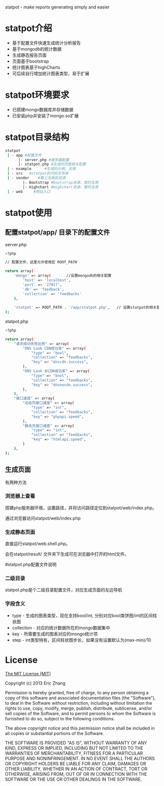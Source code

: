 statpot - make reports generating simply and easier

# statpot介绍
+ 基于配置文件快速生成统计分析报告
+ 基于mongodb的统计数据
+ 生成静态报告页面
+ 页面基于bootstrap
+ 统计图表基于highCharts
+ 可后续自行增加统计图表类型，易于扩展

# statpot环境要求
+ 已搭建mongo数据库并存储数据
+ 已安装php并安装了mongo.so扩展

# statpot目录结构

```bash
statpot
 | - app #配置文件
      |- server.php #服务器配置
      |- statpot.php #生成的页面相关配置
 | - example      #生成的示例，无用
 | - src   #statpot的代码文件库
 | - vender    #第三方库和资源
        |- Bootstrap #bootstrap资源，暂时无用
        |- Highchart #Highchart资源，暂时无用
 | - web     #网站入口
```

# statpot使用
## 配置statpot/app/ 目录下的配置文件

server.php
```bash
<?php

// 配置文件，这里允许使用宏 ROOT_PATH

return array(
    'mongo' => array(       //设置mongodb的相关配置
        'host' => 'localhost', 
        'port' => '27017', 
        'db' => 'feedback',
        'collection' => 'feedbacks'
    ),
    
    'statpot' => ROOT_PATH . '/app/statpot.php',   // 设置statpot的相关路径
);
```

statpot.php

```bash
<?php

return array(
    "请求成功失败比例" => array(
        "DNS Look CDN成功率" => array(
            "type" => "bool",
            "collection" => "feedbacks",
            "key" => "dnscdn.success",
        ),
        "DNS Look 非CDN成功率" => array(
            "type" => "bool",
            "collection" => "feedbacks",
            "key" => "dnsnocdn.success",
        ),
    ),
    "接口速度" => array(
        "动态页接口速度" => array(
            "type" => "int",
            "collection" => "feedbacks",
            "key" => "phpapi.speed",
        ),
        "静态页接口速度" => array(
            "type" => "int",
            "collection" => "feedbacks",
            "key" => "htmlapi.speed",
        )
    ),
);
```

## 生成页面
有两种方法
### 浏览器上查看
搭建php服务器环境，设置路径，并将访问路径定位到statpot/web/index.php。

通过浏览器访问statpot/web/index.php

### 生成静态页面
直接运行statpot/web.shell.php。

会在statpot/result/  文件夹下生成可在浏览器中打开的html文件。

#statpot.php配置文件说明
### 二级目录
statpot.php是个二级目录配置文件，对应生成页面的左边导航

### 字段含义
+ type - 生成的图表类型，现在支持bool/int, 分别对应bool类饼图/int的区间柱状图
+ collection - 对应的统计数据所在的mongo数据集中
+ key - 所需要生成的图表对应的mongo统计项
+ step - int类型特有，区间柱状图步长，如果没有设置默认为(max-min)/10

# License
[The MIT License (MIT)](http://opensource.org/licenses/MIT)

Copyright (c) 2013 Eric Zhang

Permission is hereby granted, free of charge, to any person obtaining a copy
of this software and associated documentation files (the "Software"), to deal
in the Software without restriction, including without limitation the rights
to use, copy, modify, merge, publish, distribute, sublicense, and/or sell
copies of the Software, and to permit persons to whom the Software is
furnished to do so, subject to the following conditions:

The above copyright notice and this permission notice shall be included in
all copies or substantial portions of the Software.

THE SOFTWARE IS PROVIDED "AS IS", WITHOUT WARRANTY OF ANY KIND, EXPRESS OR
IMPLIED, INCLUDING BUT NOT LIMITED TO THE WARRANTIES OF MERCHANTABILITY,
FITNESS FOR A PARTICULAR PURPOSE AND NONINFRINGEMENT. IN NO EVENT SHALL THE
AUTHORS OR COPYRIGHT HOLDERS BE LIABLE FOR ANY CLAIM, DAMAGES OR OTHER
LIABILITY, WHETHER IN AN ACTION OF CONTRACT, TORT OR OTHERWISE, ARISING FROM,
OUT OF OR IN CONNECTION WITH THE SOFTWARE OR THE USE OR OTHER DEALINGS IN
THE SOFTWARE.